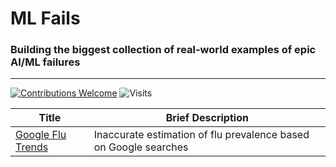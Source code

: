 # ML Fails
<!-- ## Contents
1. [Placeholder Title](#placeholder-tag) -->
### Building the biggest collection of real-world examples of epic AI/ML failures
___

[![Contributions Welcome](https://img.shields.io/badge/Contributions-Welcome-brightgreen?style=for-the-badge)](./CONTRIBUTING.md) ![Visits](https://shields-io-visitor-counter.herokuapp.com/badge?page=kennethleungty.ML-Fails&label=Visits&labelColor=000000&logo=GitHub&logoColor=FFFFFF&color=1D70B8&style=for-the-badge)

<!-- <a name="placeholder-tag"></a>
## Placeholder Title -->
| Title | Brief Description |
| --- | --- |
| [Google Flu Trends](https://hbr.org/2014/03/google-flu-trends-failure-shows-good-data-big-data) | Inaccurate estimation of flu prevalence based on Google searches | 